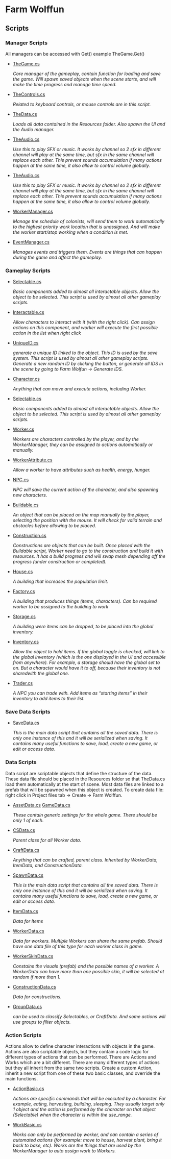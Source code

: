 # Farm Wolffun
## Scripts

### Manager Scripts

All managers can be accessed with Get() example TheGame.Get()

- [TheGame.cs](Assets/Scripts/TheGame.cs)

  *Core manager of the gameplay, contain function for loading and save the game. Will spawn saved objects when the scene starts, and will make the time progress and manage time speed.*
- [TheControls.cs](Assets/Scripts/TheControls.cs)

  *Related to keyboard controls, or mouse controls are in this script.*
- [TheData.cs](Assets/Scripts/TheData.cs)

  *Loads all data contained in the Resources folder. Also spawn the UI and the Audio manager.*
- [TheAudio.cs](Assets/Scripts/TheAudio.cs)

  *Use this to play SFX or music. It works by channel so 2 sfx in different channel will play at the same time, but sfx in the same channel will replace each other. This prevent sounds accumulation if many 
actions happen at the same time, it also allow to control volume globally.*
- [TheAudio.cs](Assets/Scripts/TheAudio.cs)

  *Use this to play SFX or music. It works by channel so 2 sfx in different channel will play at the same time, but sfx in the same channel will replace each other. This prevent sounds accumulation if many 
actions happen at the same time, it also allow to control volume globally.*
- [WorkerManager.cs](Assets/Scripts/WorkerManager.cs)

  *Manage the schedule of colonists, will send them to work automatically to the highest priority work location that is unassigned. And will make the worker start/stop working when a condition is met.*
- [EventManager.cs](Assets/Scripts/EventManager.cs)

  *Manages events and triggers them. Events are things that can happen during the game and affect the gameplay.*

### Gameplay Scripts

- [Selectable.cs](Assets/Scripts/Selectable.cs)

  *Basic components added to almost all interactable objects. Allow the object to be selected. This script is used by almost all other gameplay scripts.*
- [Interactable.cs](Assets/Scripts/Interactable.cs)

  *Allow characters to interact with it (with the right click). Can assign actions on this component, and worker will execute the first possible action in the list when right click*
- [UniqueID.cs](Assets/Scripts/UniqueID.cs)

  *generate a unique ID linked to the object. This ID is used by the save system. This script is used by almost all other gameplay scripts. Generate a new random ID by clicking the button, or generate all IDS in the scene by going to Farm Wolfun -> Generate IDS.*
- [Character.cs](Assets/Scripts/Character.cs)

  *Anything that can move and execute actions, including Worker.*
- [Selectable.cs](Assets/Scripts/Selectable.cs)

  *Basic components added to almost all interactable objects. Allow the object to be selected. This script is used by almost all other gameplay scripts.*
- [Worker.cs](Assets/Scripts/Worker.cs)

  *Workers are characters controlled by the player, and by the WorkerManager, they can be assigned to actions automatically or manually.*
- [WorkerAttribute.cs](Assets/Scripts/WorkerAttribute.cs)

  *Allow a worker to have attributes such as health, energy, hunger.*
- [NPC.cs](Assets/Scripts/NPC.cs)

  *NPC will save the current action of the character, and also spawning new characters.*
- [Buildable.cs](Assets/Scripts/Buildable.cs)

  *An object that can be placed on the map manually by the player, selecting the position with the mouse. It will check for valid terrain and obstacles before allowing to be placed.*
- [Construction.cs](Assets/Scripts/Construction.cs)

  *Constructions are objects that can be built. Once placed with the Buildable script, Worker need to go to the construction and build it with resources. It has a build progress and will swap mesh depending off the progress (under construction or completed).*
- [House.cs](Assets/Scripts/House.cs)

  *A building that increases the population limit.*
- [Factory.cs](Assets/Scripts/Factory.cs)

  *A building that produces things (items, characters). Can be required worker to be assigned to the building to work*
- [Storage.cs](Assets/Scripts/Storage.cs)

  *A building were items can be dropped, to be placed into the global inventory.*
- [Inventory.cs](Assets/Scripts/Inventory.cs)

  *Allow the object to hold items. If the global toggle is checked, will link to the global inventory (which is the one displayed in the UI and accessible from anywhere). For example, a storage should have the global set to on. But a character would have it to off, because their inventory is not sharedwith the global one.*
- [Trader.cs](Assets/Scripts/Trader.cs)

  *A NPC you can trade with. Add items as “starting items” in their inventory to add items to their list.*

### Save Data Scripts
- [SaveData.cs](Assets/Scripts/SaveData.cs)

  *This is the main data script that contains all the saved data. There is only one instance of this and it will be serialized when saving. It contains many useful functions to save, load, create a new game, or edit or access data.*

### Data Scripts
Data script are scriptable objects that define the structure of the data. These data file should be placed in the Resources folder so that TheData.cs load them automatically at the start of scene. Most data files are linked to a prefab that will be spawned when this object is created. To create data file: right click in Project files tab -> Create -> Farm Wolffun.

- [AssetData.cs](Assets/Scripts/AssetData.cs) [GameData.cs](Assets/Scripts/GameData.cs)

  *These contain generic settings for the whole game. There should be only 1 of each.*
- [CSData.cs](Assets/Scripts/CSData.cs)

  *Parent class for all Worker data.*
- [CraftData.cs](Assets/Scripts/CraftData.cs)

  *Anything that can be crafted, parent class. Inherited by WorkerData, ItemData, and ConstructionData.*
- [SpawnData.cs](Assets/Scripts/SpawnData.cs)

  *This is the main data script that contains all the saved data. There is only one instance of this and it will be serialized when saving. It contains many useful functions to save, load, create a new game, or edit or access data.*
- [ItemData.cs](Assets/Scripts/ItemData.cs)

  *Data for Items*
- [WorkerData.cs](Assets/Scripts/WorkerData.cs)

  *Data for workers. Multiple Workers can share the same prefab. Should have one data file of this type for each worker class in game.*
- [WorkerSkinData.cs](Assets/Scripts/WorkerSkinData.cs)

  *Constains the visuals (prefab) and the possible names of a worker. A WorkerData can have more than one possible skin, it will be selected at random if more than 1.*
- [ConstructionData.cs](Assets/Scripts/ConstructionData.cs)

  *Data for constructions.*
- [GroupData.cs](Assets/Scripts/SaveData.cs)

  *can be used to classify Selectables, or CraftData. And some actions will use groups to filter objects.*

### Action Scripts
Actions allow to define character interactions with objects in the game. Actions are also scriptable objects, but they contain a code logic for different types of actions that can be performed. There are Actions and Works which are a bit different. There are many different types of actions but they all inherit from the same two scripts.
Create a custom Action, inherit a new script from one of these two basic classes, and override the main functions.

- [ActionBasic.cs](Assets/Scripts/ActionBasic.cs)

  *Actions are specific commands that will be executed by a character. For example, eating, harvesting, building, sleeping. They usually target only 1 object and the action is performed by the character on 
that object (Selectable) when the character is within the use_range.*
- [WorkBasic.cs](Assets/Scripts/WorkBasic.cs)

  *Works can only be performed by worker, and can contain a series of automated actions (for example: move to house, harvest plant, bring it back to base, etc). Works are the things that are used by the WorkerManager to auto assign work to Workers.*
  

